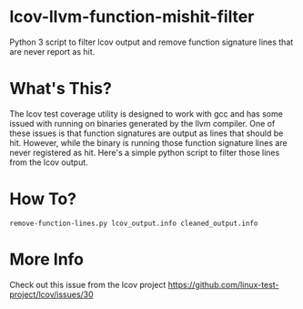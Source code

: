 # lcov-llvm-function-mishit-filter
Python 3 script to filter lcov output and remove function signature lines that are never report as hit.

# What's This?
The lcov test coverage utility is designed to work with gcc and has some issued with running on binaries generated by the llvm compiler. One of these issues is that function signatures are output as lines that should be hit. However, while the binary is running those function signature lines are never registered as hit. Here's a simple python script to filter those lines from the lcov output.

# How To?
 `remove-function-lines.py lcov_output.info cleaned_output.info`
 
# More Info
 Check out this issue from the lcov project
 https://github.com/linux-test-project/lcov/issues/30
 
